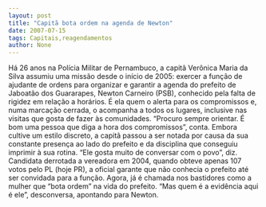 ```yaml
---
layout: post
title: "Capitã bota ordem na agenda de Newton"
date: 2007-07-15
tags: Capitais,reagendamentos
author: None
---
```

H&aacute; 26 anos na Pol&iacute;cia Militar de Pernambuco, a capit&atilde; Ver&ocirc;nica Maria da Silva assumiu uma miss&atilde;o desde o in&iacute;cio de 2005: exercer a fun&ccedil;&atilde;o de ajudante de ordens para organizar e garantir a agenda do prefeito de Jaboat&atilde;o dos Guararapes, Newton Carneiro (PSB), conhecido pela falta de rigidez em rela&ccedil;&atilde;o a hor&aacute;rios. 
&Eacute; ela quem o alerta para os compromissos e, numa marca&ccedil;&atilde;o cerrada, o acompanha a todos os lugares, inclusive nas visitas que gosta de fazer &agrave;s comunidades. &ldquo;Procuro sempre orientar. &Eacute; bom uma pessoa que diga a hora dos compromissos&rdquo;, conta. 
Embora cultive um estilo discreto, a capit&atilde; passou a ser notada por causa da sua constante presen&ccedil;a ao lado do prefeito e da disciplina que conseguiu imprimir &agrave; sua rotina. &ldquo;Ele gosta muito de conversar com o povo&rdquo;, diz. 
Candidata derrotada a vereadora em 2004, quando obteve apenas 107 votos pelo PL (hoje PR), a oficial garante que n&atilde;o conhecia o prefeito at&eacute; ser convidada para a fun&ccedil;&atilde;o. Agora, j&aacute; &eacute; chamada nos bastidores como a mulher que &ldquo;bota ordem&rdquo; na vida do prefeito. &ldquo;Mas quem &eacute; a evid&ecirc;ncia aqui &eacute; ele&rdquo;, desconversa, apontando para Newton. 